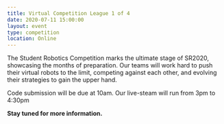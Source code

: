 ```yaml
---
title: Virtual Competition League 1 of 4
date: 2020-07-11 15:00:00
layout: event
type: competition
location: Online
---
```


The Student Robotics Competition marks the ultimate stage of SR2020, showcasing the months of preparation. Our teams will work hard to push their virtual robots to the limit, competing against each other, and evolving their strategies to gain the upper hand.

Code submission will be due at 10am. Our live-steam will run from 3pm to 4:30pm

**Stay tuned for more information.**
